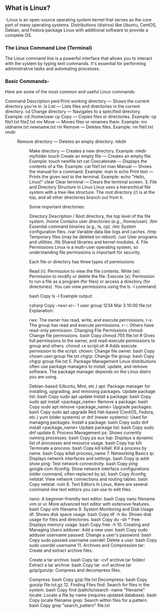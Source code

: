 ## What is Linux?
-Linux is an open-source operating system kernel that serves as the core part of many operating systems. Distributions (distros) like Ubuntu, CentOS, Debian, and Fedora package Linux with additional software to provide a complete OS.

### The Linux Command Line (Terminal)
The Linux command line is a powerful interface that allows you to interact with the system by typing text commands. It's essential for performing administrative tasks and automating processes.

### Basic Commands-
Here are some of the most common and useful Linux commands:

Command	Description
pwd	Print working directory — Shows the current directory you're in.
ls	List — Lists files and directories in the current directory.
cd <directory>	Change directory — Navigates to a specified directory. Example: cd /home/user
cp <source> <dest>	Copy — Copies files or directories. Example: cp file1.txt file2.txt
mv <source> <dest>	Move — Moves files or renames them. Example: mv oldname.txt newname.txt
rm <file>	Remove — Deletes files. Example: rm file1.txt
rmdir <dir>	Remove directory — Deletes an empty directory.
mkdir <dir>	Make directory — Creates a new directory. Example: mkdir myfolder
touch <file>	Create an empty file — Creates an empty file. Example: touch newfile.txt
cat <file>	Concatenate — Displays the contents of a file. Example: cat file1.txt
man <command>	Manual — Shows the manual for a command. Example: man ls
echo <text>	Print text — Prints the given text to the terminal. Example: echo "Hello, Linux!"
clear	Clear terminal — Clears the terminal screen.
3. File and Directory Structure in Linux
Linux uses a hierarchical file system with a tree-like structure. The root directory (/) is at the top, and all other directories branch out from it.

Some important directories:

Directory	Description
/	Root directory, the top level of the file system.
/home	Contains user directories (e.g., /home/user).
/bin	Essential command binaries (e.g., ls, cp).
/etc	System configuration files.
/var	Variable data like logs and caches.
/tmp	Temporary files (may be deleted on reboot).
/usr	User programs and utilities.
/lib	Shared libraries and kernel modules.
4. File Permissions
Linux is a multi-user operating system, so understanding file permissions is important for security.

Each file or directory has three types of permissions:

Read (r): Permission to view the file contents.
Write (w): Permission to modify or delete the file.
Execute (x): Permission to run a file as a program (for files) or access a directory (for directories).
You can view permissions using the ls -l command:

bash
Copy
ls -l
Example output:

csharp
Copy
-rwxr-xr-- 1 user group 1234 Mar  3 10:00 file.txt
Explanation:

rwx: The owner has read, write, and execute permissions.
r-x: The group has read and execute permissions.
r--: Others have read-only permission.
Changing File Permissions
chmod: Change file permissions.
bash
Copy
chmod 755 file.txt   # Gives full permissions to the owner, and read-execute permissions to group and others.
chmod +x script.sh   # Adds execute permission to the script.
chown: Change file owner.
bash
Copy
chown user:group file.txt
chgrp: Change file group.
bash
Copy
chgrp group file.txt
5. Package Management
Linux distributions often use package managers to install, update, and remove software. The package manager depends on the Linux distro you are using.

Debian-based (Ubuntu, Mint, etc.)
apt: Package manager for installing, upgrading, and removing packages.
Update package list:
bash
Copy
sudo apt update
Install a package:
bash
Copy
sudo apt install <package_name>
Remove a package:
bash
Copy
sudo apt remove <package_name>
Upgrade packages:
bash
Copy
sudo apt upgrade
Red Hat-based (CentOS, Fedora, etc.)
yum (older systems) or dnf (newer systems): Used for managing packages.
Install a package:
bash
Copy
sudo dnf install <package_name>
Update package list:
bash
Copy
sudo dnf update
6. Process Management
ps: Shows currently running processes.
bash
Copy
ps aux
top: Displays a dynamic list of processes and resource usage.
bash
Copy
top
kill: Terminate a process.
bash
Copy
kill <PID>
killall: Kill a process by name.
bash
Copy
killall process_name
7. Networking Basics
ip: Displays network interfaces and settings.
bash
Copy
ip addr show
ping: Test network connectivity.
bash
Copy
ping google.com
ifconfig: Show network interface configurations (older command, often replaced by ip).
bash
Copy
ifconfig
netstat: View network connections and routing tables.
bash
Copy
netstat -tuln
8. Text Editors
In Linux, there are several command-line text editors you can use to edit files.

nano: A beginner-friendly text editor.
bash
Copy
nano filename
vim or vi: More advanced text editor with extensive features.
bash
Copy
vim filename
9. System Monitoring and Disk Usage
df: Shows disk space usage.
bash
Copy
df -h
du: Shows disk usage for files and directories.
bash
Copy
du -sh *
free: Displays memory usage.
bash
Copy
free -h
10. Creating and Managing Users
adduser: Add a new user.
bash
Copy
sudo adduser username
passwd: Change a user's password.
bash
Copy
sudo passwd username
userdel: Delete a user.
bash
Copy
sudo userdel username
11. Archives and Compression
tar: Create and extract archive files.

Create a tar archive:
bash
Copy
tar -cvf archive.tar folder/
Extract a tar archive:
bash
Copy
tar -xvf archive.tar
gzip/gunzip: Compress and decompress files.

Compress:
bash
Copy
gzip file.txt
Decompress:
bash
Copy
gunzip file.txt.gz
12. Finding Files
find: Search for files in the system.
bash
Copy
find /path/to/search -name "filename"
locate: Locate a file by name (requires updated database).
bash
Copy
locate filename
grep: Search within files for a pattern.
bash
Copy
grep "search_pattern" file.txt
